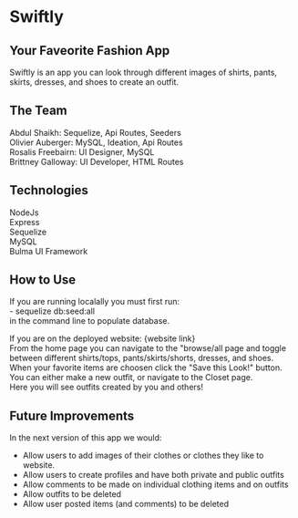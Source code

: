 # Swiftly

## Your Faveorite Fashion App

Swiftly is an app you can look through different images of shirts, pants, skirts, dresses, and shoes to create an outfit.

## The Team

Abdul Shaikh: Sequelize, Api Routes, Seeders <br> Olivier Auberger: MySQL, Ideation, Api Routes<br> Rosalis Freebairn: UI Designer, MySQL <br> Brittney Galloway: UI Developer, HTML Routes

## Technologies

NodeJs <br> Express<br> Sequelize <br> MySQL <br> Bulma UI Framework<br>

## How to Use

If you are running localally you must first
run:<br> - sequelize db:seed:all <br>in the command line to populate database.

If you are on the deployed website:
{website link}<br>
From the home page you can navigate to the "browse/all page and toggle between different shirts/tops, pants/skirts/shorts, dresses, and shoes.
<br>When your favorite items are choosen click the "Save this Look!" button. <br>You can either make a new outfit, or navigate to the Closet page.
<br> Here you will see outfits created by you and others!

## Future Improvements

In the next version of this app we would:
<br>

- Allow users to add images of their clothes or clothes they like to website.
- Allow users to create profiles and have both private and public outfits
- Allow comments to be made on individual clothing items and on outfits
- Allow outfits to be deleted
- Allow user posted items (and comments) to be deleted

